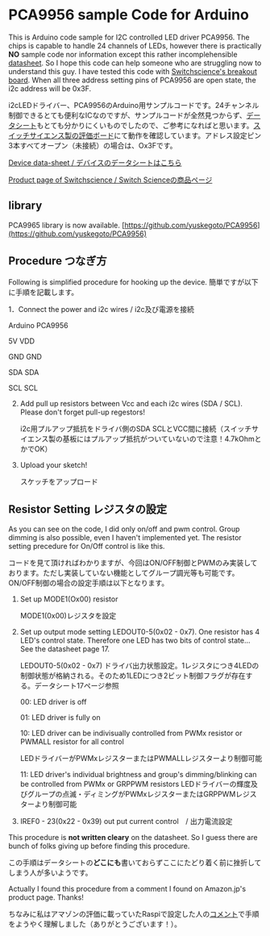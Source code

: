 # PCA9956 sample Code for Arduino
This is Arduino code sample for I2C controlled LED driver PCA9956. The chips is capable to handle 24 channels of LEDs, however there is practically **NO** sample code nor information except this rather incomplehensible [datasheet](https://www.nxp.com/docs/en/data-sheet/PCA9956B.pdf). So I hope this code can help someone who are struggling now to understand this guy. I have tested this code with [Switchscience's breakout board](https://www.switch-science.com/catalog/2677/). When all three address setting pins of PCA9956 are open state, the i2c address will be 0x3F. 

i2cLEDドライバー、PCA9956のArduino用サンプルコードです。24チャンネル制御できるとても便利なICなのですが、サンプルコードが全然見つからず、[データシート](https://www.nxp.com/docs/en/data-sheet/PCA9956B.pdf)もとても分かりにくいものでしたので、ご参考になればと思います。[スイッチサイエンス製の評価ボード](https://www.switch-science.com/catalog/2677/)にて動作を確認しています。アドレス設定ピン3本すべてオープン（未接続）の場合は、Ox3Fです。


[Device data-sheet / デバイスのデータシートはこちら](https://www.switch-science.com/catalog/2677/)

[Product page of Switchscience / Switch Scienceの商品ページ](https://www.switch-science.com/catalog/2677/)


## library
PCA9965 library is now available.
[https://github.com/yuskegoto/PCA9956](https://github.com/yuskegoto/PCA9956)


## Procedure つなぎ方

Following is simplified procedure for hooking up the device.
簡単ですが以下に手順を記載します。

1．Connect the power and i2c wires / i2c及び電源を接続
   
Arduino   PCA9956
  
5V        VDD
  
GND       GND
  
SDA       SDA
  
SCL       SCL

2. Add pull up resistors between Vcc and each i2c wires (SDA / SCL). Please don't forget pull-up regestors!

   i2c用プルアップ抵抗をドライバ側のSDA SCLとVCC間に接続（スイッチサイエンス製の基板にはプルアップ抵抗がついていないので注意！4.7kOhmとかでOK）

3. Upload your sketch!

   スケッチをアップロード

## Resistor Setting レジスタの設定

As you can see on the code, I did only on/off and pwm control. Group dimming is also possible, even I haven't implemented yet. The resistor setting precedure for On/Off control is like this.

コードを見て頂ければわかりますが、今回はON/OFF制御とPWMのみ実装しております。ただし実装していない機能としてグループ調光等も可能です。ON/OFF制御の場合の設定手順は以下となります。

1. Set up MODE1(Ox00) resistor

   MODE1(0x00)レジスタを設定
   
2. Set up output mode setting LEDOUT0-5(0x02 - 0x7). One resistor has 4 LED's control state. Therefore one LED has two bits of control state... See the datasheet page 17. 

   LEDOUT0-5(0x02 - 0x7) ドライバ出力状態設定。1レジスタにつき4LEDの制御状態が格納される。そのため1LEDにつき2ビット制御フラグが存在する。データシート17ページ参照
   
    00: LED driver is off
    
    01: LED driver is fully on
    
    10: LED driver can be indivisually controlled from PWMx resistor or PWMALL resistor for all control
    
    LEDドライバーがPWMxレジスターまたはPWMALLレジスターより制御可能
    
    11: LED driver's individual brightness and group's dimming/blinking can be controlled from PWMx or GRPPWM resistors
    LEDドライバーの輝度及びグループの点滅・ディミングがPWMxレジスターまたはGRPPWMレジスターより制御可能   
    
3. IREF0 - 23(0x22 - 0x39) out put current control　/ 出力電流設定

This procedure is **not written cleary** on the datasheet. So I guess there are bunch of folks giving up before finding this procedure.

この手順はデータシートの**どこにも**書いておらずここにたどり着く前に挫折してしまう人が多いようです。

Actually I found this procedure from a comment I found on Amazon.jp's product page. Thanks! 

ちなみに私はアマゾンの評価に載っていたRaspiで設定した人の[コメント](https://www.amazon.co.jp/gp/aw/reviews/B01FJHF760)で手順をようやく理解しました（ありがとうございます！）。
